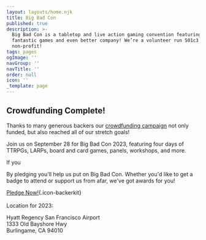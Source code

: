 ```yaml
---
layout: layouts/home.njk
title: Big Bad Con
published: true
description: >-
  Big Bad Con is a tabletop and live action gaming convention featuring
  fantastic games and even better company! We’re a volunteer run 501c3
  non-profit!
tags: pages
ogImage: ''
navGroup: ''
navTitle: ''
order: null
icon: ''
_template: page
---
```


## Crowdfunding Complete!

Thanks to many generous backers our [crowdfunding campaign](https://www.backerkit.com/c/big-bad-con-inc/big-bad-con-2023) not only funded, but also reached all of our stretch goals!

Join us on September 28 for Big Bad Con 2023, featuring four days of TTRPGs, LARPs, board and card games, panels, workshops, and more.

If you 

By pledging you'll help us put on Big Bad Con. Whether you'd like to get a badge to attend or support us from afar, we've got awards for you!

[Pledge Now!](https://www.backerkit.com/c/big-bad-con-inc/big-bad-con-2023){.icon-backerkit}\
\
Location for 2023:

Hyatt Regency San Francisco Airport\
1333 Old Bayshore Hwy\
Burlingame, CA 94010

<!--## Big Bad Con 2023

Dates: September 28 - October 1

**Hyatt Regency San Francisco Airport**\
1333 Old Bayshore Hwy\
Burlingame, CA 94010

Event submissions, Games on Demand, and volunteer signs ups are open now! Badges are available through our crowdfunding starting June 6, 2023!

[Follow the Campaign](https://www.backerkit.com/call_to_action/79ab90a4-9eed-4b37-a417-01692df6f57c/landing){.icon-calendar-clock}-->
